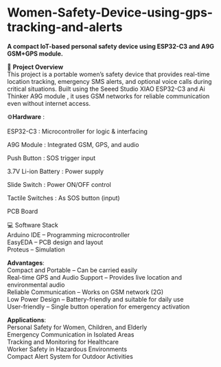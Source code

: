 # Women-Safety-Device-using-gps-tracking-and-alerts

**A compact IoT-based personal safety device using ESP32-C3 and A9G GSM+GPS module.**

🔧 **Project Overview**<br>
This project is a portable women’s safety device that provides real-time location tracking, emergency SMS alerts, and optional voice calls during critical situations. Built using the Seeed Studio XIAO ESP32-C3 and Ai Thinker A9G module , it uses GSM networks for reliable communication even without internet access.

⚙️**Hardware** :<br>
<br>ESP32-C3 :
Microcontroller for logic & interfacing

A9G Module :
Integrated GSM, GPS, and audio

Push Button :
SOS trigger input

3.7V Li-ion Battery :
Power supply

Slide Switch :
Power ON/OFF control

Tactile Switches :
As SOS button (input)

PCB Board 

💻 Software Stack<br>
Arduino IDE – Programming microcontroller<br>
EasyEDA – PCB design and layout<br>
Proteus – Simulation<br>

**Advantages**:<br>
Compact and Portable – Can be carried easily<br>
Real-time GPS and Audio Support – Provides live location and environmental audio<br>
Reliable Communication – Works on GSM network (2G) <br>
Low Power Design – Battery-friendly and suitable for daily use<br>
User-friendly – Single button operation for emergency activation<br>

**Applications**:<br>
Personal Safety for Women, Children, and Elderly<br>
Emergency Communication in Isolated Areas<br>
Tracking and Monitoring for Healthcare<br>
Worker Safety in Hazardous Environments<br>
Compact Alert System for Outdoor Activities<br>


